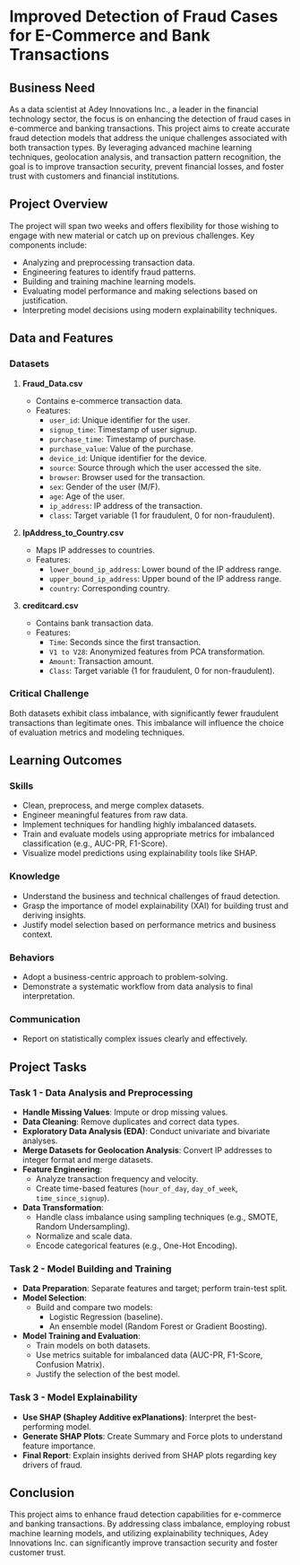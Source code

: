 # Improved Detection of Fraud Cases for E-Commerce and Bank Transactions

## Business Need

As a data scientist at Adey Innovations Inc., a leader in the financial technology sector, the focus is on enhancing the detection of fraud cases in e-commerce and banking transactions. This project aims to create accurate fraud detection models that address the unique challenges associated with both transaction types. By leveraging advanced machine learning techniques, geolocation analysis, and transaction pattern recognition, the goal is to improve transaction security, prevent financial losses, and foster trust with customers and financial institutions.

## Project Overview

The project will span two weeks and offers flexibility for those wishing to engage with new material or catch up on previous challenges. Key components include:

- Analyzing and preprocessing transaction data.
- Engineering features to identify fraud patterns.
- Building and training machine learning models.
- Evaluating model performance and making selections based on justification.
- Interpreting model decisions using modern explainability techniques.

## Data and Features

### Datasets

1. **Fraud_Data.csv**
   - Contains e-commerce transaction data.
   - Features:
     - `user_id`: Unique identifier for the user.
     - `signup_time`: Timestamp of user signup.
     - `purchase_time`: Timestamp of purchase.
     - `purchase_value`: Value of the purchase.
     - `device_id`: Unique identifier for the device.
     - `source`: Source through which the user accessed the site.
     - `browser`: Browser used for the transaction.
     - `sex`: Gender of the user (M/F).
     - `age`: Age of the user.
     - `ip_address`: IP address of the transaction.
     - `class`: Target variable (1 for fraudulent, 0 for non-fraudulent).

2. **IpAddress_to_Country.csv**
   - Maps IP addresses to countries.
   - Features:
     - `lower_bound_ip_address`: Lower bound of the IP address range.
     - `upper_bound_ip_address`: Upper bound of the IP address range.
     - `country`: Corresponding country.

3. **creditcard.csv**
   - Contains bank transaction data.
   - Features:
     - `Time`: Seconds since the first transaction.
     - `V1 to V28`: Anonymized features from PCA transformation.
     - `Amount`: Transaction amount.
     - `Class`: Target variable (1 for fraudulent, 0 for non-fraudulent).

### Critical Challenge

Both datasets exhibit class imbalance, with significantly fewer fraudulent transactions than legitimate ones. This imbalance will influence the choice of evaluation metrics and modeling techniques.

## Learning Outcomes

### Skills
- Clean, preprocess, and merge complex datasets.
- Engineer meaningful features from raw data.
- Implement techniques for handling highly imbalanced datasets.
- Train and evaluate models using appropriate metrics for imbalanced classification (e.g., AUC-PR, F1-Score).
- Visualize model predictions using explainability tools like SHAP.

### Knowledge
- Understand the business and technical challenges of fraud detection.
- Grasp the importance of model explainability (XAI) for building trust and deriving insights.
- Justify model selection based on performance metrics and business context.

### Behaviors
- Adopt a business-centric approach to problem-solving.
- Demonstrate a systematic workflow from data analysis to final interpretation.

### Communication
- Report on statistically complex issues clearly and effectively.

## Project Tasks

### Task 1 - Data Analysis and Preprocessing
- **Handle Missing Values**: Impute or drop missing values.
- **Data Cleaning**: Remove duplicates and correct data types.
- **Exploratory Data Analysis (EDA)**: Conduct univariate and bivariate analyses.
- **Merge Datasets for Geolocation Analysis**: Convert IP addresses to integer format and merge datasets.
- **Feature Engineering**: 
  - Analyze transaction frequency and velocity.
  - Create time-based features (`hour_of_day`, `day_of_week`, `time_since_signup`).
- **Data Transformation**:
  - Handle class imbalance using sampling techniques (e.g., SMOTE, Random Undersampling).
  - Normalize and scale data.
  - Encode categorical features (e.g., One-Hot Encoding).

### Task 2 - Model Building and Training
- **Data Preparation**: Separate features and target; perform train-test split.
- **Model Selection**: 
  - Build and compare two models: 
    - Logistic Regression (baseline).
    - An ensemble model (Random Forest or Gradient Boosting).
- **Model Training and Evaluation**: 
  - Train models on both datasets.
  - Use metrics suitable for imbalanced data (AUC-PR, F1-Score, Confusion Matrix).
  - Justify the selection of the best model.

### Task 3 - Model Explainability
- **Use SHAP (Shapley Additive exPlanations)**: Interpret the best-performing model.
- **Generate SHAP Plots**: Create Summary and Force plots to understand feature importance.
- **Final Report**: Explain insights derived from SHAP plots regarding key drivers of fraud.

## Conclusion

This project aims to enhance fraud detection capabilities for e-commerce and banking transactions. By addressing class imbalance, employing robust machine learning models, and utilizing explainability techniques, Adey Innovations Inc. can significantly improve transaction security and foster customer trust.

